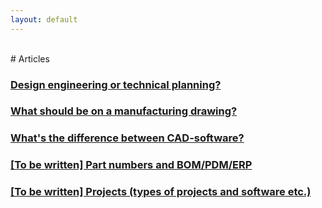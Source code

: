 ```yaml
---
layout: default
---
```


<br> 
# Articles

### <a href="https://hvleifsson.github.io/articles/design_eng_or_tech_plan">Design engineering or technical planning?</a>

### <a href="https://hvleifsson.github.io/articles/what_on_drawing">What should be on a manufacturing drawing?</a>

### <a href="https://hvleifsson.github.io/articles/cad_diff_eng_plan">What's the difference between CAD-software?</a>

### <a href="https://hvleifsson.github.io/articles/part_numbers_BOM_PDM_ERP">[To be written] Part numbers and BOM/PDM/ERP</a> 

### <a href="https://hvleifsson.github.io/articles/prj_communicate">[To be written] Projects (types of projects and software etc.)</a> 
















<br> 
 
<br> 
 
<br> 
 
<br> 
 
<br> 
 
<br> 
 
<br> 
 
<br> 
 
<br> 

<br> 
 
<br> 
 
<br> 
 
<br> 
 
<br> 
 
<br> 
 
<br> 
 
<br> 
 
<br> 


<!---##
### <a href="https://hvleifsson.github.io/articles/consulting">[To be written] Consulting (incl contracts, hourly or project based, manager or owner)</a> 
-->
